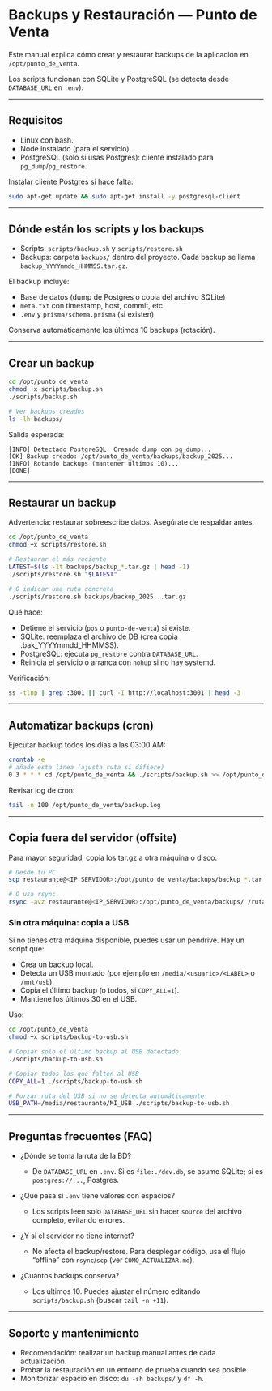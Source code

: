 # Backups y Restauración — Punto de Venta

Este manual explica cómo crear y restaurar backups de la aplicación en `/opt/punto_de_venta`.

Los scripts funcionan con SQLite y PostgreSQL (se detecta desde `DATABASE_URL` en `.env`).

---

## Requisitos

- Linux con bash.
- Node instalado (para el servicio).
- PostgreSQL (solo si usas Postgres): cliente instalado para `pg_dump`/`pg_restore`.

Instalar cliente Postgres si hace falta:

```bash
sudo apt-get update && sudo apt-get install -y postgresql-client
```

---

## Dónde están los scripts y los backups

- Scripts: `scripts/backup.sh` y `scripts/restore.sh`
- Backups: carpeta `backups/` dentro del proyecto. Cada backup se llama `backup_YYYYmmdd_HHMMSS.tar.gz`.

El backup incluye:
- Base de datos (dump de Postgres o copia del archivo SQLite)
- `meta.txt` con timestamp, host, commit, etc.
- `.env` y `prisma/schema.prisma` (si existen)

Conserva automáticamente los últimos 10 backups (rotación).

---

## Crear un backup

```bash
cd /opt/punto_de_venta
chmod +x scripts/backup.sh
./scripts/backup.sh

# Ver backups creados
ls -lh backups/
```

Salida esperada:

```
[INFO] Detectado PostgreSQL. Creando dump con pg_dump...
[OK] Backup creado: /opt/punto_de_venta/backups/backup_2025...
[INFO] Rotando backups (mantener últimos 10)...
[DONE]
```

---

## Restaurar un backup

Advertencia: restaurar sobreescribe datos. Asegúrate de respaldar antes.

```bash
cd /opt/punto_de_venta
chmod +x scripts/restore.sh

# Restaurar el más reciente
LATEST=$(ls -1t backups/backup_*.tar.gz | head -1)
./scripts/restore.sh "$LATEST"

# O indicar una ruta concreta
./scripts/restore.sh backups/backup_2025...tar.gz
```

Qué hace:
- Detiene el servicio (`pos` o `punto-de-venta`) si existe.
- SQLite: reemplaza el archivo de DB (crea copia .bak_YYYYmmdd_HHMMSS).
- PostgreSQL: ejecuta `pg_restore` contra `DATABASE_URL`.
- Reinicia el servicio o arranca con `nohup` si no hay systemd.

Verificación:

```bash
ss -tlnp | grep :3001 || curl -I http://localhost:3001 | head -3
```

---

## Automatizar backups (cron)

Ejecutar backup todos los días a las 03:00 AM:

```bash
crontab -e
# añade esta línea (ajusta ruta si difiere)
0 3 * * * cd /opt/punto_de_venta && ./scripts/backup.sh >> /opt/punto_de_venta/backup.log 2>&1
```

Revisar log de cron:

```bash
tail -n 100 /opt/punto_de_venta/backup.log
```

---

## Copia fuera del servidor (offsite)

Para mayor seguridad, copia los tar.gz a otra máquina o disco:

```bash
# Desde tu PC
scp restaurante@<IP_SERVIDOR>:/opt/punto_de_venta/backups/backup_*.tar.gz ./mis-backups/

# O usa rsync
rsync -avz restaurante@<IP_SERVIDOR>:/opt/punto_de_venta/backups/ /ruta/externa/segura/
```

### Sin otra máquina: copia a USB

Si no tienes otra máquina disponible, puedes usar un pendrive. Hay un script que:
- Crea un backup local.
- Detecta un USB montado (por ejemplo en `/media/<usuario>/<LABEL>` o `/mnt/usb`).
- Copia el último backup (o todos, si `COPY_ALL=1`).
- Mantiene los últimos 30 en el USB.

Uso:

```bash
cd /opt/punto_de_venta
chmod +x scripts/backup-to-usb.sh

# Copiar solo el último backup al USB detectado
./scripts/backup-to-usb.sh

# Copiar todos los que falten al USB
COPY_ALL=1 ./scripts/backup-to-usb.sh

# Forzar ruta del USB si no se detecta automáticamente
USB_PATH=/media/restaurante/MI_USB ./scripts/backup-to-usb.sh
```

---

## Preguntas frecuentes (FAQ)

- ¿Dónde se toma la ruta de la BD?
  - De `DATABASE_URL` en `.env`. Si es `file:./dev.db`, se asume SQLite; si es `postgres://...`, Postgres.

- ¿Qué pasa si `.env` tiene valores con espacios?
  - Los scripts leen solo `DATABASE_URL` sin hacer `source` del archivo completo, evitando errores.

- ¿Y si el servidor no tiene internet?
  - No afecta el backup/restore. Para desplegar código, usa el flujo “offline” con `rsync`/`scp` (ver `COMO_ACTUALIZAR.md`).

- ¿Cuántos backups conserva?
  - Los últimos 10. Puedes ajustar el número editando `scripts/backup.sh` (buscar `tail -n +11`).

---

## Soporte y mantenimiento

- Recomendación: realizar un backup manual antes de cada actualización.
- Probar la restauración en un entorno de prueba cuando sea posible.
- Monitorizar espacio en disco: `du -sh backups/` y `df -h`.
